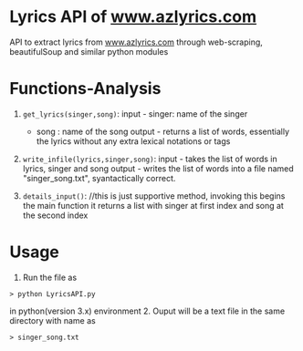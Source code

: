 # Lyrics API of www.azlyrics.com
API to extract lyrics from www.azlyrics.com through web-scraping, beautifulSoup and similar python modules


# Functions-Analysis
1. `get_lyrics(singer,song)`:
input 	- singer: name of the singer
	- song	: name of the song
output 	- returns a list of words, essentially the lyrics without any extra lexical notations or tags 

2. `write_infile(lyrics,singer,song)`:
input - takes the list of words in lyrics, singer and song
output - writes the list of words into a file named "singer_song.txt", syantactically correct.

3. `details_input()`: 
//this is just supportive method, invoking this begins the main function
it returns a list with singer at first index and song at the second index

# Usage

1. Run the file as
```
> python LyricsAPI.py
```
in python(version 3.x) environment
2. Ouput will be a text file in the same directory with name as
```
> singer_song.txt
```
